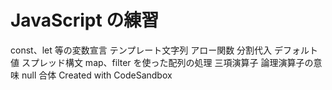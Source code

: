 # JavaScript の練習

const、let 等の変数宣言
テンプレート文字列
アロー関数
分割代入
デフォルト値
スプレッド構文
map、filter を使った配列の処理
三項演算子
論理演算子の意味
null 合体
Created with CodeSandbox
